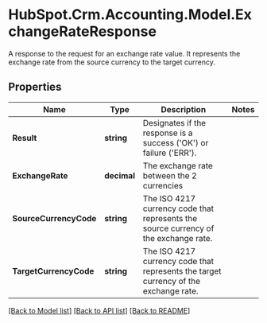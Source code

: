 # HubSpot.Crm.Accounting.Model.ExchangeRateResponse
A response to the request for an exchange rate value. It represents the exchange rate from the source currency to the target currency.

## Properties

Name | Type | Description | Notes
------------ | ------------- | ------------- | -------------
**Result** | **string** | Designates if the response is a success (&#39;OK&#39;) or failure (&#39;ERR&#39;). | 
**ExchangeRate** | **decimal** | The exchange rate between the 2 currencies | 
**SourceCurrencyCode** | **string** | The ISO 4217 currency code that represents the source currency of the exchange rate. | 
**TargetCurrencyCode** | **string** | The ISO 4217 currency code that represents the target currency of the exchange rate. | 

[[Back to Model list]](../README.md#documentation-for-models) [[Back to API list]](../README.md#documentation-for-api-endpoints) [[Back to README]](../README.md)

